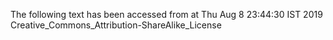 The following text has been accessed from at Thu Aug 8 23:44:30 IST 2019
Creative_Commons_Attribution-ShareAlike_License
